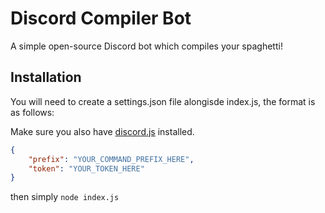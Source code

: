 # Discord Compiler Bot
A simple open-source Discord bot which compiles your spaghetti!

## Installation
You will need to create a settings.json file alongisde index.js, the format is as follows:

Make sure you also have [discord.js](https://github.com/discordjs/discord.js) installed.

```json
{
    "prefix": "YOUR_COMMAND_PREFIX_HERE",
    "token": "YOUR_TOKEN_HERE"
}
```

then simply `node index.js`
